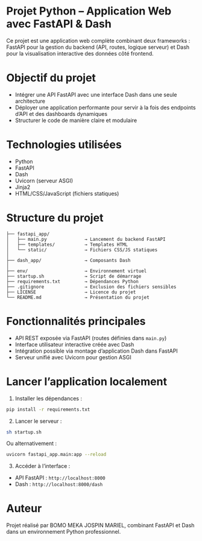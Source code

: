 # Projet Python – Application Web avec FastAPI & Dash

Ce projet est une application web complète combinant deux frameworks : FastAPI pour la gestion du backend (API, routes, logique serveur) et Dash pour la visualisation interactive des données côté frontend.

# Objectif du projet

- Intégrer une API FastAPI avec une interface Dash dans une seule architecture
- Déployer une application performante pour servir à la fois des endpoints d’API et des dashboards dynamiques
- Structurer le code de manière claire et modulaire

# Technologies utilisées

- Python
- FastAPI
- Dash
- Uvicorn (serveur ASGI)
- Jinja2
- HTML/CSS/JavaScript (fichiers statiques)

# Structure du projet

```
├── fastapi_app/
│   ├── main.py              → Lancement du backend FastAPI
│   ├── templates/           → Templates HTML
│   └── static/              → Fichiers CSS/JS statiques
│
├── dash_app/                → Composants Dash
│
├── env/                     → Environnement virtuel
├── startup.sh               → Script de démarrage
├── requirements.txt         → Dépendances Python
├── .gitignore               → Exclusion des fichiers sensibles
├── LICENSE                  → Licence du projet
└── README.md                → Présentation du projet
```

# Fonctionnalités principales

- API REST exposée via FastAPI (routes définies dans `main.py`)
- Interface utilisateur interactive créée avec Dash
- Intégration possible via montage d’application Dash dans FastAPI
- Serveur unifié avec Uvicorn pour gestion ASGI

# Lancer l’application localement

1. Installer les dépendances :

```bash
pip install -r requirements.txt
```

2. Lancer le serveur :

```bash
sh startup.sh
```

Ou alternativement :

```bash
uvicorn fastapi_app.main:app --reload
```

3. Accéder à l’interface :

- API FastAPI : `http://localhost:8000`
- Dash : `http://localhost:8000/dash`

# Auteur

Projet réalisé par BOMO MEKA JOSPIN MARIEL, combinant FastAPI et Dash dans un environnement Python professionnel.
